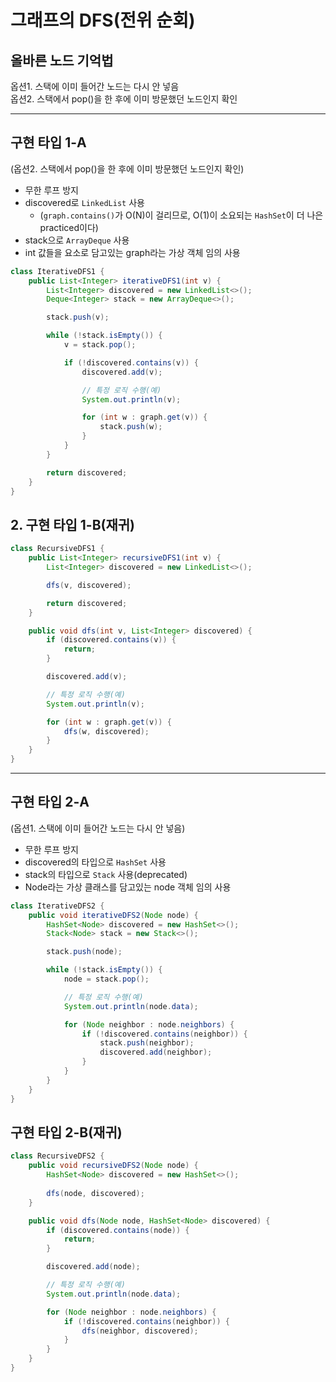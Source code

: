 # 그래프의 DFS(전위 순회)

## 올바른 노드 기억법

옵션1. 스택에 이미 들어간 노드는 다시 안 넣음  
옵션2. 스택에서 pop()을 한 후에 이미 방문했던 노드인지 확인

---

## 구현 타입 1-A

(옵션2. 스택에서 pop()을 한 후에 이미 방문했던 노드인지 확인)

- 무한 루프 방지
- discovered로 `LinkedList` 사용
  - (`graph.contains()`가 O(N)이 걸리므로, O(1)이 소요되는 `HashSet`이 더 나은 practiced이다)
- stack으로 `ArrayDeque` 사용
- int 값들을 요소로 담고있는 graph라는 가상 객체 임의 사용

```java
class IterativeDFS1 {
    public List<Integer> iterativeDFS1(int v) {
        List<Integer> discovered = new LinkedList<>();
        Deque<Integer> stack = new ArrayDeque<>();

        stack.push(v);

        while (!stack.isEmpty()) {
            v = stack.pop();

            if (!discovered.contains(v)) {
                discovered.add(v);

                // 특정 로직 수행(예)
                System.out.println(v);

                for (int w : graph.get(v)) {
                    stack.push(w);
                }
            }
        }

        return discovered;
    }
}
```

## 2. 구현 타입 1-B(재귀)

```java
class RecursiveDFS1 {
    public List<Integer> recursiveDFS1(int v) {
        List<Integer> discovered = new LinkedList<>();

        dfs(v, discovered);

        return discovered;
    }

    public void dfs(int v, List<Integer> discovered) {
        if (discovered.contains(v)) {
            return;
        }

        discovered.add(v);

        // 특정 로직 수행(예)
        System.out.println(v);

        for (int w : graph.get(v)) {
            dfs(w, discovered);
        }
    }
}
```



---

## 구현 타입 2-A

(옵션1. 스택에 이미 들어간 노드는 다시 안 넣음)

- 무한 루프 방지
- discovered의 타입으로 `HashSet` 사용
- stack의 타입으로 `Stack` 사용(deprecated)
- Node라는 가상 클래스를 담고있는 node 객체 임의 사용

```java
class IterativeDFS2 {
    public void iterativeDFS2(Node node) {
        HashSet<Node> discovered = new HashSet<>();
        Stack<Node> stack = new Stack<>();

        stack.push(node);

        while (!stack.isEmpty()) {
            node = stack.pop();

            // 특정 로직 수행(예)
            System.out.println(node.data);

            for (Node neighbor : node.neighbors) {
                if (!discovered.contains(neighbor)) {
                    stack.push(neighbor);
                    discovered.add(neighbor);
                }
            }
        }
    }
}
```


## 구현 타입 2-B(재귀)

```java
class RecursiveDFS2 {
    public void recursiveDFS2(Node node) {
        HashSet<Node> discovered = new HashSet<>();
        
        dfs(node, discovered);
    }

    public void dfs(Node node, HashSet<Node> discovered) {
        if (discovered.contains(node)) {
            return;
        }

        discovered.add(node);

        // 특정 로직 수행(예)
        System.out.println(node.data);        

        for (Node neighbor : node.neighbors) {
            if (!discovered.contains(neighbor)) {
                dfs(neighbor, discovered);
            }
        }
    }
}
```
